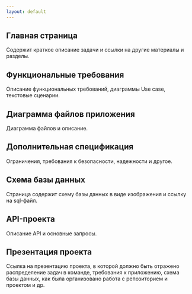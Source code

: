 ```yaml
---
layout: default
---
```


## Главная страница
Содержит краткое описание задачи и ссылки на другие материалы и разделы.

## Функциональные требования
Описание функциональных требований, диаграммы Use case, текстовые сценарии.

## Диаграмма файлов приложения
Диаграмма файлов и описание.

## Дополнительная спецификация
Ограничения, требования к безопасности, надежности и другое.

## Схема базы данных
Страница содержит схему базы данных в виде изображения и ссылку на sql-файл.

## API-проекта
Описание API и основные запросы.

## Презентация проекта
Ссылка на презентацию проекта, в которой должно быть отражено распределение задач в команде, требования к приложению, схема базы данных, как была организовано работа с репозиторием и проектом и др.
